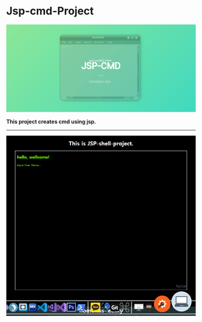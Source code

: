 # Jsp-cmd-Project

<img src="./cap/jsp-cmd.png" />

**This project creates cmd using jsp.**

<hr>

<img src="./cap/cmdCap.gif" />
